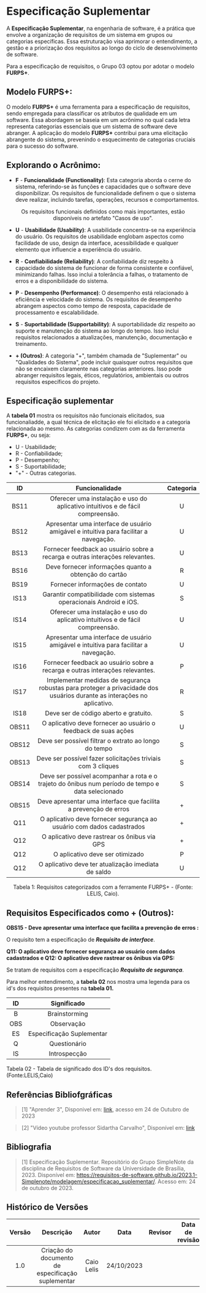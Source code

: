 # Especificação Suplementar

A **Especificação Suplementar**, na engenharia de software, é a prática que envolve a organização de requisitos de um sistema em grupos ou categorias específicas. Essa estruturação visa aprimorar o entendimento, a gestão e a priorização dos requisitos ao longo do ciclo de desenvolvimento de software.

Para a especificação de requisitos, o Grupo 03 optou por adotar o modelo **FURPS+**.

## Modelo FURPS+: 

O modelo **FURPS+** é uma ferramenta para a especificação de requisitos, sendo empregada para classificar os atributos de qualidade em um software. Essa abordagem se baseia em um acrônimo no qual cada letra representa categorias essenciais que um sistema de software deve abranger. A aplicação do modelo **FURPS+** contribui para uma elicitação abrangente do sistema, prevenindo o esquecimento de categorias cruciais para o sucesso do software.

## Explorando o Acrônimo:

- **F** - **Funcionalidade (Functionality)**: Esta categoria aborda o cerne do sistema, referindo-se às funções e capacidades que o software deve disponibilizar. Os requisitos de funcionalidade definem o que o sistema deve realizar, incluindo tarefas, operações, recursos e comportamentos.
<div style="text-align: center">
<p> Os requisitos funcionais definidos como mais importantes, estão disponíveis no artefato "Casos de uso".</p>
</div>

- **U** - **Usabilidade (Usability)**: A usabilidade concentra-se na experiência do usuário. Os requisitos de usabilidade englobam aspectos como facilidade de uso, design da interface, acessibilidade e qualquer elemento que influencie a experiência do usuário.

- **R** - **Confiabilidade (Reliability)**: A confiabilidade diz respeito à capacidade do sistema de funcionar de forma consistente e confiável, minimizando falhas. Isso inclui a tolerância a falhas, o tratamento de erros e a disponibilidade do sistema.

- **P** - **Desempenho (Performance)**: O desempenho está relacionado à eficiência e velocidade do sistema. Os requisitos de desempenho abrangem aspectos como tempo de resposta, capacidade de processamento e escalabilidade.

- **S** - **Suportabilidade (Supportability)**: A suportabilidade diz respeito ao suporte e manutenção do sistema ao longo do tempo. Isso inclui requisitos relacionados a atualizações, manutenção, documentação e treinamento.

- **+ (Outros)**: A categoria "+", também chamada de "Suplementar" ou "Qualidades do Sistema", pode incluir quaisquer outros requisitos que não se encaixem claramente nas categorias anteriores. Isso pode abranger requisitos legais, éticos, regulatórios, ambientais ou outros requisitos específicos do projeto.


## Especificação suplementar

A **tabela 01** mostra os requisitos não funcionais elicitados, sua funcionaliadde, a qual técnica de elicitação ele foi elicitado e a categoria relacionada ao mesmo. As categorias condizem com as da ferramenta **FURPS+**, ou seja:

- U - Usabilidade;
- R - Confiabilidade; 
- P - Desempenho;
- S - Suportabilidade;
- "+" - Outras categorias.


| ID   | Funcionalidade                                       | Categoria   |
| :--: | :--------------------------------------------------: | :---------: |
| BS11 | Oferecer uma instalação e uso do aplicativo intuitivos e de fácil compreensão. |     U       |
| BS12 | Apresentar uma interface de usuário amigável e intuitiva para facilitar a navegação. |    U        |
| BS13 | Fornecer feedback ao usuário sobre a recarga e outras interações relevantes. |    U        |
| BS16 | Deve fornecer informações quanto a obtenção do cartão |      R      |
| BS19 | Fornecer informações de contato |      U     |
| IS13 | Garantir compatibilidade com sistemas operacionais Android e iOS. |      S      |
| IS14 | Oferecer uma instalação e uso do aplicativo intuitivos e de fácil compreensão. |   U          |
| IS15 | Apresentar uma interface de usuário amigável e intuitiva para facilitar a navegação. |    U        |
| IS16 | Fornecer feedback ao usuário sobre a recarga e outras interações relevantes. |  P          |
| IS17 | Implementar medidas de segurança robustas para proteger a privacidade dos usuários durante as interações no aplicativo. |    R         |
| IS18   | Deve ser de código aberto e gratuito. |     S       |
| OBS11 | O aplicativo deve fornecer ao usuário o feedback de suas ações |      U      |
| OBS12 | Deve ser possível filtrar o extrato ao longo do tempo |      S      |
| OBS13 | Deve ser possível fazer solicitações triviais com 3 cliques |    S        |
| OBS14 | Deve ser possível acompanhar a rota e o trajeto do ônibus num período de tempo e data selecionado |       S     |
| OBS15 | Deve apresentar uma interface que facilita a prevenção de erros |      +      |
| Q11 | O aplicativo deve fornecer segurança ao usuário com dados cadastrados |        +    |
| Q12 | O aplicativo deve rastrear os ônibus via GPS |      +      |
| Q12 | O aplicativo deve ser otimizado |       P     |
| Q12 | O aplicativo deve ter atualização imediata de saldo |   U         |

<div style="text-align: center">
<p> Tabela 1: Requisitos categorizados com a ferramente FURPS+  - (Fonte: LELIS, Caio).</p>
</div>

## Requisitos Especificados como + (Outros):

 **OBS15 - Deve apresentar uma interface que facilita a prevenção de erros :** 

O requisito tem a especificação de ***Requisito de interface***.

 **Q11: O aplicativo deve fornecer segurança ao usuário com dados cadastrados e Q12: O aplicativo deve rastrear os ônibus via GPS:**

Se tratam de requisitos com a especificação ***Requisito de segurança***.

Para melhor entendimento, a **tabela 02** nos mostra uma legenda para os id's dos requisitos presentes na **tabela 01.**


<div align="center">
  <table>
    <thead>
      <tr>
        <th><strong>ID</strong></th>
        <th><strong>Significado</strong></th>
      </tr>
    </thead>
    <tbody>
      <tr>
        <td align="center">B</td>
        <td align="center">Brainstorming</td>
      </tr>
      <tr>
        <td align="center">OBS</td>
        <td align="center">Observação</td>
      </tr>
      <tr>
        <td align="center">ES</td>
        <td align="center">Especificação Suplementar</td>
      </tr>
      <tr>
        <td align="center">Q</td>
        <td align="center">Questionário</td>
      </tr>
      <tr>
        <td align="center">IS</td>
        <td align="center">Introspecção</td>
      </tr>
    </tbody>
  </table>
</div>

<p style="text-align: center;">

Tabela 02 - Tabela de significado dos ID's dos requisitos. (Fonte:LELIS,Caio)

</p>


## **Referências Bibliofgráficas**
> [1] "Aprender 3", Disponivel em: [link](https://aprender3.unb.br/pluginfile.php/2692804/mod_resource/content/7/Lista%20de%20exerci%CC%81cios%20Modelagem%20de%20Requisitos%20-%20Modelagem%20de%20Requisitos-%20Use%20Case%20-%20Especificac%CC%A7a%CC%83o%20Suplementar.pdf), acesso em 24 de Outubro de 2023

> [2] "Vídeo youtube professor Sidartha Carvalho", Disponível em: [link](https://www.youtube.com/watch?v=FLSqAFtJ-kg)


## **Bibliografia** 
> [1] Especificação Suplementar. Repositório do Grupo SimpleNote da disciplina de Requisitos de Software da Universidade de Brasília, 2023. Disponível em: <https://requisitos-de-software.github.io/2023.1-Simplenote/modelagem/especificacao_suplementar/>. Acesso em: 24 de outubro de 2023.


## **Histórico de Versões**

| Versão |          Descrição              |     Autor      |      Data      |   Revisor     |    Data de revisão    |  
|:------:|:-------------------------------:|:--------------:|:--------------:|:-------------:|:---------------------:|
|  1.0   | Criação do documento de especificação suplementar |   Caio Lelis   |   24/10/2023   |  |         |